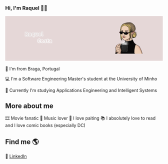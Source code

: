 ### Hi, I'm Raquel 👋✨

![alt text](https://github.com/chelesgaroth/chelesgaroth/blob/main/Drawing%20(1).png)

📍  I'm from Braga, Portugal 

💻 I'm a Software Engineering Master's student at the University of Minho

📖 Currently I'm studying Applications Engineering and Intelligent Systems


## More about me

🎞️ Movie fanatic 
🎵 Music lover
🎨 I love paiting
📚 I absolutely love to read and I love comic books (especially DC) 

## Find me 🌎

💼 <a href="https://www.linkedin.com/in/raquel-costa00/">LinkedIn</a> 


<!--
**chelesgaroth/chelesgaroth** is a ✨ _special_ ✨ repository because its `README.md` (this file) appears on your GitHub profile.

Here are some ideas to get you started:

- 🔭 I’m currently working on ...
- 🌱 I’m currently learning ...
- 👯 I’m looking to collaborate on ...
- 🤔 I’m looking for help with ...
- 💬 Ask me about ...
- 📫 How to reach me: ...
- 😄 Pronouns: ...
- ⚡ Fun fact: ...
-->
